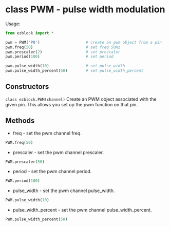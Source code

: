 # class PWM - pulse width modulation

Usage:
```python
from ezblock import *

pwm = PWM('P0')                    # create an pwm object from a pin
pwm.freq(50)                       # set freq 50Hz
pwm.prescaler(2)                   # set prescaler 
pwm.period(100)                    # set period 

pwm.pulse_width(10)                # set pulse_width 
pwm.pulse_width_percent(50)        # set pulse_width_percent 
```
## Constructors
```class ezblock.PWM(channel)```
Create an PWM object associated with the given pin. This allows you set up the pwm function on that pin.

## Methods
- freq - set the pwm channel freq.
```python
PWM.freq(50)
```
- prescaler - set the pwm channel prescaler.
```python
PWM.prescaler(50)
```
- period - set the pwm channel period.
```python
PWM.period(100)
```
- pulse_width - set the pwm channel pulse_width.
```python
PWM.pulse_width(10)
```
- pulse_width_percent - set the pwm channel pulse_width_percent.
```python
PWM.pulse_width_percent(50)
```